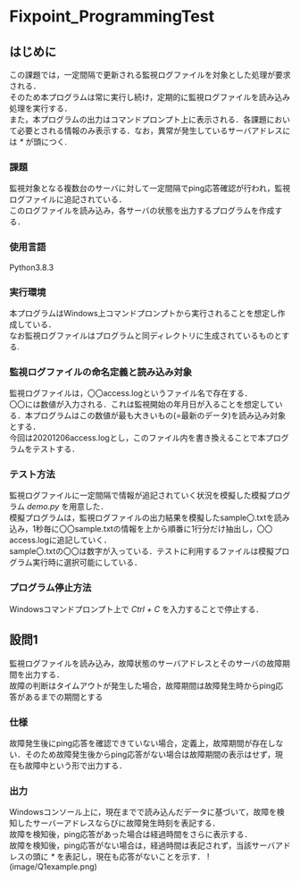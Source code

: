 # Fixpoint_ProgrammingTest

## はじめに
この課題では，一定間隔で更新される監視ログファイルを対象とした処理が要求される．  
そのため本プログラムは常に実行し続け，定期的に監視ログファイルを読み込み処理を実行する．  
また，本プログラムの出力はコマンドプロンプト上に表示される．各課題において必要とされる情報のみ表示する．なお，異常が発生しているサーバアドレスには _*_ が頭につく.
### 課題
監視対象となる複数台のサーバに対して一定間隔でping応答確認が行われ，監視ログファイルに追記されている．  
このログファイルを読み込み，各サーバの状態を出力するプログラムを作成する．  
### 使用言語
Python3.8.3
### 実行環境
本プログラムはWindows上コマンドプロンプトから実行されることを想定し作成している．  
なお監視ログファイルはプログラムと同ディレクトリに生成されているものとする.  
### 監視ログファイルの命名定義と読み込み対象
監視ログファイルは，〇〇access.logというファイル名で存在する．  
〇〇には数値が入力される．これは監視開始の年月日が入ることを想定している．本プログラムはこの数値が最も大きいもの(=最新のデータ)を読み込み対象とする．  
今回は20201206access.logとし，このファイル内を書き換えることで本プログラムをテストする．
### テスト方法
監視ログファイルに一定間隔で情報が追記されていく状況を模擬した模擬プログラム _demo.py_ を用意した．  
模擬プログラムは，監視ログファイルの出力結果を模擬したsample〇.txtを読み込み，1秒毎に〇〇sample.txtの情報を上から順番に1行分だけ抽出し，〇〇access.logに追記していく．  
sample〇.txtの〇〇は数字が入っている．テストに利用するファイルは模擬プログラム実行時に選択可能にしている．
### プログラム停止方法
Windowsコマンドプロンプト上で _Ctrl + C_ を入力することで停止する．

## 設問1
監視ログファイルを読み込み，故障状態のサーバアドレスとそのサーバの故障期間を出力する．  
故障の判断はタイムアウトが発生した場合，故障期間は故障発生時からping応答があるまでの期間とする
### 仕様
故障発生後にping応答を確認できていない場合，定義上，故障期間が存在しない．そのため故障発生後からping応答がない場合は故障期間の表示はせず，現在も故障中という形で出力する．
### 出力
Windowsコンソール上に，現在までで読み込んだデータに基づいて，故障を検知したサーバーアドレスならびに故障発生時刻を表記する．  
故障を検知後，ping応答があった場合は経過時間をさらに表示する．  
故障を検知後，ping応答がない場合は，経過時間は表記されず，当該サーバアドレスの頭に _*_ を表記し，現在も応答がないことを示す．
!(image/Q1example.png)
